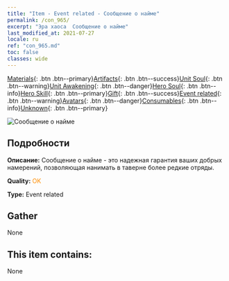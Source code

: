 ```yaml
---
title: "Item - Event related - Сообщение о найме"
permalink: /con_965/
excerpt: "Эра хаоса  Сообщение о найме"
last_modified_at: 2021-07-27
locale: ru
ref: "con_965.md"
toc: false
classes: wide
---
```

 [Materials](/ItemsRU/){: .btn .btn--primary}[Artifacts](/ItemsRU/Artifacts/){: .btn .btn--success}[Unit Soul](/ItemsRU/UnitSoul/){: .btn .btn--warning}[Unit Awakening](/ItemsRU/UnitAwakening/){: .btn .btn--danger}[Hero Soul](/ItemsRU/HeroSoul/){: .btn .btn--info}[Hero Skill](/ItemsRU/HeroSkill/){: .btn .btn--primary}[Gift](/ItemsRU/Gift/){: .btn .btn--success}[Event related](/ItemsRU/Events/){: .btn .btn--warning}[Avatars](/ItemsRU/Avatars/){: .btn .btn--danger}[Consumables](/ItemsRU/Consumables/){: .btn .btn--info}[Unknown](/ItemsRU/Unknown/){: .btn .btn--primary}

 ![Сообщение о найме](/images/t/i_40901.png)

## Подробности
 **Описание:** Сообщение о найме - это надежная гарантия ваших добрых намерений, позволяющая нанимать в таверне более редкие отряды.

 **Quality:** <span style="color: #FF8C00">OK</span>

 **Type:** Event related

## Gather

  None

## This item contains:

  None

